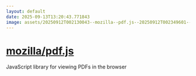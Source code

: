 ```yaml
---
layout: default
date: 2025-09-13T13:20:43.771843
image: assets/20250912T002130043--mozilla--pdf.js--20250912T002349601--cropped.png
---
```


# [mozilla/pdf.js](https://github.com/mozilla/pdf.js)

JavaScript library for viewing PDFs in the browser

